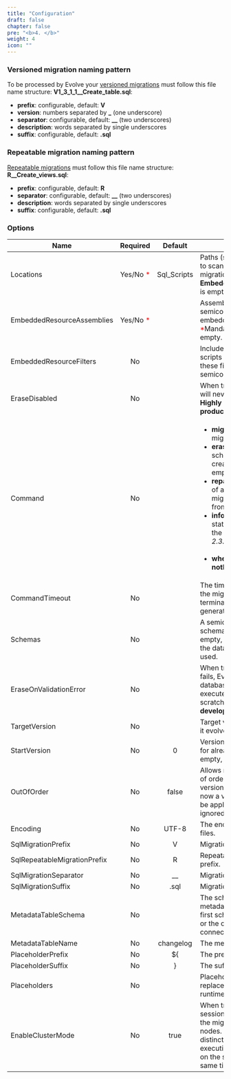 ```yaml
---
title: "Configuration"
draft: false
chapter: false
pre: "<b>4. </b>"
weight: 4
icon: ""
---
```


### Versioned migration naming pattern

To be processed by Evolve your [versioned migrations](/concepts/#versioned-migration) must follow this file name structure: **V1_3_1_1__Create_table.sql**:

- **prefix**: configurable, default: **V**
- **version**: numbers separated by **_** (one underscore)
- **separator**: configurable, default: **__** (two underscores)
- **description**: words separated by single underscores
- **suffix**: configurable, default: **.sql** 

### Repeatable migration naming pattern

[Repeatable migrations](/concepts/#repeatable-migration) must follow this file name structure: **R__Create_views.sql**:

- **prefix**: configurable, default: **R**
- **separator**: configurable, default: **__** (two underscores)
- **description**: words separated by single underscores
- **suffix**: configurable, default: **.sql** 

### Options

| Name | Required | Default | Description |
|-------------------------------|:--------:|:-----------:|-------------------------------------------------------------------|
Locations | Yes/No <span style=color:red>*</span> | Sql_Scripts | Paths (separated by semicolon) to scan recursively for migrations. <span style=color:red>*</span>Mandatory only if **EmbeddedResourceAssemblies** is empty. |
EmbeddedResourceAssemblies | Yes/No <span style=color:red>*</span> | | Assemblies (separated by semicolon) to scan to load embedded migration scripts. <span style=color:red>*</span>Mandatory only if **Locations** is empty. |
EmbeddedResourceFilters | No | | Includes embedded migration scripts that start with one of these filters (separated by semicolon). |
EraseDisabled | No |  | When true, ensures that Evolve will never erase schemas. **Highly recommended in production.** |
Command | No | | <ul><li>**migrate**: applies the migrations</li><li>**erase**: erases the database schema(s) if Evolve has created it or has found it empty</li><li>**repair**: corrects checksums of already applied migrations, with the ones from actual migration scripts</li><li>**info**: displays the details and status information about all the migrations (<i class="fa fa-info-circle"></i> _since Evolve 2.3.0_)</li></br><li>**when empty Evolve does nothing.**</li></ul> |
CommandTimeout | No |  | The time in seconds to wait for the migration to execute before terminating the command and generating an error. |
Schemas | No |  | A semicolon separated list of schema managed by Evolve.  If empty, the default schema for the datasource connection is used. |
EraseOnValidationError | No |  | When true, if validation phase fails, Evolve will erase the database schemas and will re-execute migration scripts from scratch. **Intended to be used in development only.** |
TargetVersion | No |  | Target version to reach. If empty it evolves all the way up. |
StartVersion | No | 0 | Version used as starting point for already existing databases. If empty, start version = 0. |
OutOfOrder | No | false | Allows migrations to be run "out of order". If you already have versions 1 and 3 applied, and now a version 2 is found, it will be applied too instead of being ignored. |
Encoding | No | UTF-8 | The encoding of SQL migration files. |
SqlMigrationPrefix | No | V | Migration file name prefix. |
SqlRepeatableMigrationPrefix | No | R | Repeatable migration file name prefix. |
SqlMigrationSeparator | No | __ | Migration file name separator. |
SqlMigrationSuffix | No | .sql | Migration file name suffix. |
MetadataTableSchema | No |  | The schema containing the metadata table. If empty, the first schema defined in Schemas or the one of the datasource connection. |
MetadataTableName | No | changelog | The metadata table name. |
PlaceholderPrefix | No | ${ | The prefix of the placeholders. |
PlaceholderSuffix | No | } | The suffix of the placeholders. |
Placeholders | No |  | Placeholders are strings to replace in sql migrations at runtime. |
EnableClusterMode  | No | true | When true, Evolve will use a session level lock to coordinate the migrations on multiple nodes. This prevents two distinct Evolve executions from executing an Evolve command on the same database at the same time. |
